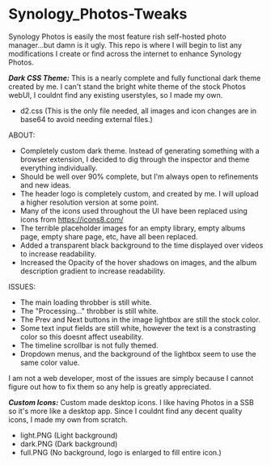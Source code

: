 # Synology_Photos-Tweaks
Synology Photos is easily the most feature rish self-hosted photo manager...but damn is it ugly. This repo is where I will begin to list any modifications I create or find across the internet to enhance Synology Photos. 

***Dark CSS Theme:***
This is a nearly complete and fully functional dark theme created by me. I can't stand the bright white theme of the stock Photos webUI, I couldnt find any existing userstyles, so I made my own. 

- d2.css (This is the only file needed, all images and icon changes are in base64 to avoid needing external files.)

ABOUT:

- Completely custom dark theme. Instead of generating something with a browser extension, I decided to dig through the inspector and theme everything individually.
- Should be well over 90% complete, but I'm always open to refinements and new ideas. 
- The header logo is completely custom, and created by me. I will upload a higher resolution version at some point. 
- Many of the icons used throughout the UI have been replaced using icons from https://icons8.com/
- The terrible placeholder images for an empty library, empty albums page, empty share page, etc, have all been replaced. 
- Added a transparent black background to the time displayed over videos to increase readability. 
- Increased the Opacity of the hover shadows on images, and the album description gradient to increase readability. 

ISSUES:

- The main loading throbber is still white.
- The "Processing..." throbber is still white.
- The Prev and Next buttons in the image lightbox are still the stock color. 
- Some text input fields are still white, however the text is a constrasting color so this doesnt affect useability.
- The timeline scrollbar is not fully themed. 
- Dropdown menus, and the background of the lightbox seem to use the same color value. 

I am not a web developer, most of the issues are simply because I cannot figure out how to fix them so any help is greatly appreciated. 

***Custom Icons:***
Custom made desktop icons. I like having Photos in a SSB so it's more like a desktop app. Since I couldnt find any decent quality icons, I made my own from scratch.

- light.PNG (Light background)
- dark.PNG  (Dark background)
- full.PNG  (No background, logo is enlarged to fill entire icon.)
